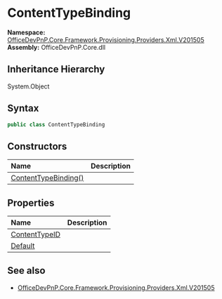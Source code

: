 # ContentTypeBinding
  

**Namespace:** [OfficeDevPnP.Core.Framework.Provisioning.Providers.Xml.V201505](OfficeDevPnP.Core.Framework.Provisioning.Providers.Xml.V201505.md)  
**Assembly:** OfficeDevPnP.Core.dll  
## Inheritance Hierarchy
System.Object  
## Syntax
```C#
public class ContentTypeBinding
```
## Constructors
|**Name**|**Description**|
|:-----|:-----|
| [ContentTypeBinding()](OfficeDevPnP.Core.Framework.Provisioning.Providers.Xml.V201505.ContentTypeBinding.ctor1.md) | 
## Properties
|**Name**|**Description**|
|:-----|:-----|
| [ContentTypeID](OfficeDevPnP.Core.Framework.Provisioning.Providers.Xml.V201505.ContentTypeBinding.ContentTypeID.md) | 
| [Default](OfficeDevPnP.Core.Framework.Provisioning.Providers.Xml.V201505.ContentTypeBinding.Default.md) | 
## See also
- [OfficeDevPnP.Core.Framework.Provisioning.Providers.Xml.V201505](OfficeDevPnP.Core.Framework.Provisioning.Providers.Xml.V201505.md)
